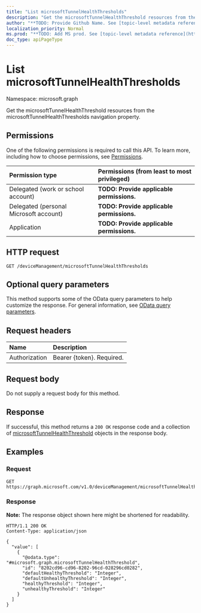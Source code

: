 ```yaml
---
title: "List microsoftTunnelHealthThresholds"
description: "Get the microsoftTunnelHealthThreshold resources from the microsoftTunnelHealthThresholds navigation property."
author: "**TODO: Provide Github Name. See [topic-level metadata reference](https://msgo.azurewebsites.net/add/document/guidelines/metadata.html#topic-level-metadata)**"
localization_priority: Normal
ms.prod: "**TODO: Add MS prod. See [topic-level metadata reference](https://msgo.azurewebsites.net/add/document/guidelines/metadata.html#topic-level-metadata)**"
doc_type: apiPageType
---
```


# List microsoftTunnelHealthThresholds
Namespace: microsoft.graph



Get the microsoftTunnelHealthThreshold resources from the microsoftTunnelHealthThresholds navigation property.

## Permissions
One of the following permissions is required to call this API. To learn more, including how to choose permissions, see [Permissions](/graph/permissions-reference).

|Permission type|Permissions (from least to most privileged)|
|:---|:---|
|Delegated (work or school account)|**TODO: Provide applicable permissions.**|
|Delegated (personal Microsoft account)|**TODO: Provide applicable permissions.**|
|Application|**TODO: Provide applicable permissions.**|

## HTTP request

<!-- {
  "blockType": "ignored"
}
-->
``` http
GET /deviceManagement/microsoftTunnelHealthThresholds
```

## Optional query parameters
This method supports some of the OData query parameters to help customize the response. For general information, see [OData query parameters](/graph/query-parameters).

## Request headers
|Name|Description|
|:---|:---|
|Authorization|Bearer {token}. Required.|

## Request body
Do not supply a request body for this method.

## Response

If successful, this method returns a `200 OK` response code and a collection of [microsoftTunnelHealthThreshold](../resources/microsofttunnelhealththreshold.md) objects in the response body.

## Examples

### Request
<!-- {
  "blockType": "request",
  "name": "list_microsofttunnelhealththreshold"
}
-->
``` http
GET https://graph.microsoft.com/v1.0/deviceManagement/microsoftTunnelHealthThresholds
```


### Response
**Note:** The response object shown here might be shortened for readability.
<!-- {
  "blockType": "response",
  "truncated": true,
  "@odata.type": "Collection(microsoft.graph.microsoftTunnelHealthThreshold)"
}
-->
``` http
HTTP/1.1 200 OK
Content-Type: application/json

{
  "value": [
    {
      "@odata.type": "#microsoft.graph.microsoftTunnelHealthThreshold",
      "id": "8202cd96-cd96-8202-96cd-028296cd0282",
      "defaultHealthyThreshold": "Integer",
      "defaultUnhealthyThreshold": "Integer",
      "healthyThreshold": "Integer",
      "unhealthyThreshold": "Integer"
    }
  ]
}
```

